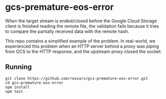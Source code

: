 # gcs-premature-eos-error

When the target stream is ended/closed before the Google Cloud Storage client is finished reading the remote file, the validation fails because it tries to compare the partially received data with the remote hash.

This repo contains a simplified example of the problem. In real-world, we experienced this problem when an HTTP server behind a proxy was piping from GCS to the HTTP response, and the upstream proxy closed the socket.

## Running

```
git clone https://github.com/rexxars/gcs-premature-eos-error.git
cd gcs-premature-eos-error
npm install
npm test
```

